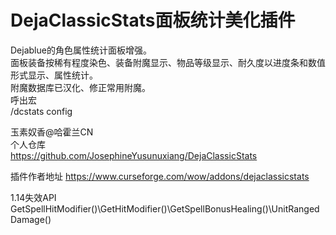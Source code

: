 # DejaClassicStats面板统计美化插件
  Dejablue的角色属性统计面板增强。  
  面板装备按稀有程度染色、装备附魔显示、物品等级显示、耐久度以进度条和数值形式显示、属性统计。  
  附魔数据库已汉化、修正常用附魔。  
  呼出宏  
  /dcstats config  
    
  玉素奴香@哈霍兰CN  
  个人仓库  
  https://github.com/JosephineYusunuxiang/DejaClassicStats 
  
  插件作者地址
  https://www.curseforge.com/wow/addons/dejaclassicstats  
  
  1.14失效API  
  GetSpellHitModifier()\GetHitModifier()\GetSpellBonusHealing()\UnitRangedDamage()  
  
  
